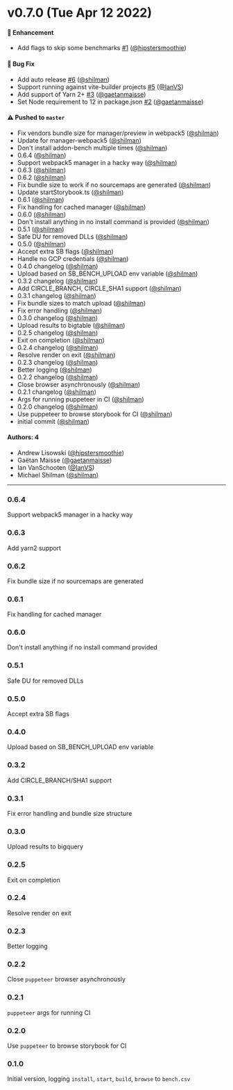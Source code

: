 # v0.7.0 (Tue Apr 12 2022)

#### 🚀 Enhancement

- Add flags to skip some benchmarks [#1](https://github.com/storybookjs/bench/pull/1) ([@hipstersmoothie](https://github.com/hipstersmoothie))

#### 🐛 Bug Fix

- Add auto release [#6](https://github.com/storybookjs/bench/pull/6) ([@shilman](https://github.com/shilman))
- Support running against vite-builder projects [#5](https://github.com/storybookjs/bench/pull/5) ([@IanVS](https://github.com/IanVS))
- Add support of Yarn 2+ [#3](https://github.com/storybookjs/bench/pull/3) ([@gaetanmaisse](https://github.com/gaetanmaisse))
- Set Node requirement to 12 in package.json [#2](https://github.com/storybookjs/bench/pull/2) ([@gaetanmaisse](https://github.com/gaetanmaisse))

#### ⚠️ Pushed to `master`

- Fix vendors bundle size for manager/preview in webpack5 ([@shilman](https://github.com/shilman))
- Update for manager-webpack5 ([@shilman](https://github.com/shilman))
- Don't install addon-bench multiple times ([@shilman](https://github.com/shilman))
- 0.6.4 ([@shilman](https://github.com/shilman))
- Support webpack5 manager in a hacky way ([@shilman](https://github.com/shilman))
- 0.6.3 ([@shilman](https://github.com/shilman))
- 0.6.2 ([@shilman](https://github.com/shilman))
- Fix bundle size to work if no sourcemaps are generated ([@shilman](https://github.com/shilman))
- Update startStorybook.ts ([@shilman](https://github.com/shilman))
- 0.6.1 ([@shilman](https://github.com/shilman))
- Fix handling for cached manager ([@shilman](https://github.com/shilman))
- 0.6.0 ([@shilman](https://github.com/shilman))
- Don't install anything in no install command is provided ([@shilman](https://github.com/shilman))
- 0.5.1 ([@shilman](https://github.com/shilman))
- Safe DU for removed DLLs ([@shilman](https://github.com/shilman))
- 0.5.0 ([@shilman](https://github.com/shilman))
- Accept extra SB flags ([@shilman](https://github.com/shilman))
- Handle no GCP credentials ([@shilman](https://github.com/shilman))
- 0.4.0 changelog ([@shilman](https://github.com/shilman))
- Upload based on SB_BENCH_UPLOAD env variable ([@shilman](https://github.com/shilman))
- 0.3.2 changelog ([@shilman](https://github.com/shilman))
- Add CIRCLE_BRANCH, CIRCLE_SHA1 support ([@shilman](https://github.com/shilman))
- 0.3.1 changelog ([@shilman](https://github.com/shilman))
- Fix bundle sizes to match upload ([@shilman](https://github.com/shilman))
- Fix error handling ([@shilman](https://github.com/shilman))
- 0.3.0 changelog ([@shilman](https://github.com/shilman))
- Upload results to bigtable ([@shilman](https://github.com/shilman))
- 0.2.5 changelog ([@shilman](https://github.com/shilman))
- Exit on completion ([@shilman](https://github.com/shilman))
- 0.2.4 changelog ([@shilman](https://github.com/shilman))
- Resolve render on exit ([@shilman](https://github.com/shilman))
- 0.2.3 changelog ([@shilman](https://github.com/shilman))
- Better logging ([@shilman](https://github.com/shilman))
- 0.2.2 changelog ([@shilman](https://github.com/shilman))
- Close browser asynchronously ([@shilman](https://github.com/shilman))
- 0.2.1 changelog ([@shilman](https://github.com/shilman))
- Args for running puppeteer in CI ([@shilman](https://github.com/shilman))
- 0.2.0 changelog ([@shilman](https://github.com/shilman))
- Use puppeteer to browse storybook for CI ([@shilman](https://github.com/shilman))
- initial commit ([@shilman](https://github.com/shilman))

#### Authors: 4

- Andrew Lisowski ([@hipstersmoothie](https://github.com/hipstersmoothie))
- Gaëtan Maisse ([@gaetanmaisse](https://github.com/gaetanmaisse))
- Ian VanSchooten ([@IanVS](https://github.com/IanVS))
- Michael Shilman ([@shilman](https://github.com/shilman))

---

### 0.6.4

Support webpack5 manager in a hacky way

### 0.6.3

Add yarn2 support

### 0.6.2

Fix bundle size if no sourcemaps are generated

### 0.6.1

Fix handling for cached manager

### 0.6.0

Don't install anything if no install command provided

### 0.5.1

Safe DU for removed DLLs

### 0.5.0

Accept extra SB flags

### 0.4.0

Upload based on SB_BENCH_UPLOAD env variable

### 0.3.2

Add CIRCLE_BRANCH/SHA1 support

### 0.3.1

Fix error handling and bundle size structure

### 0.3.0

Upload results to bigquery

### 0.2.5

Exit on completion

### 0.2.4

Resolve render on exit

### 0.2.3

Better logging

### 0.2.2

Close `puppeteer` browser asynchronously

### 0.2.1

`puppeteer` args for running CI

### 0.2.0

Use `puppeteer` to browse storybook for CI

### 0.1.0

Initial version, logging `install`, `start`, `build`, `browse` to `bench.csv`
